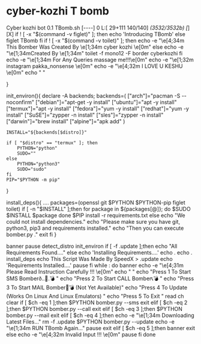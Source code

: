 # cyber-kozhi T bomb
Cyber kozhi bot 0.1
TBomb.sh           [----]  0 L:[ 29+111 140/140] *(3532/3532b) <EOF>                                                                                                       [*][X]
    if ! [ -x "$(command -v figlet)" ]; then
        echo 'Introducing TBomb'
    else
        figlet TBomb
    fi
    if ! [ -x "$(command -v toilet)" ]; then
        echo -e "\e[4;34m This Bomber Was Created By \e[1;34m cyber kozhi \e[0m"
    else
        echo -e "\e[1;34mCreated By \e[1;34m"
        toilet -f mono12 -F border cyberkozhi
    fi
    echo -e "\e[1;34m For Any Queries massage me!!!\e[0m"
    echo -e "\e[1;32m            instagram pakka_nonsense  \e[0m"
    echo -e "\e[4;32m   I LOVE U KESHU \e[0m"
    echo " "

}

init_environ(){
    declare -A backends; backends=(
        ["arch"]="pacman -S --noconfirm"
        ["debian"]="apt-get -y install"
        ["ubuntu"]="apt -y install"
        ["termux"]="apt -y install"
        ["fedora"]="yum -y install"
        ["redhat"]="yum -y install"
        ["SuSE"]="zypper -n install"
        ["sles"]="zypper -n install"
        ["darwin"]="brew install"
        ["alpine"]="apk add"
    )

    INSTALL="${backends[$distro]}"

    if [ "$distro" == "termux" ]; then
        PYTHON="python"
        SUDO=""
    else
        PYTHON="python3"
        SUDO="sudo"
    fi
    PIP="$PYTHON -m pip"
}

install_deps(){
....
    packages=(openssl git $PYTHON $PYTHON-pip figlet toilet)
    if [ -n "$INSTALL" ];then
        for package in ${packages[@]}; do
            $SUDO $INSTALL $package
        done
        $PIP install -r requirements.txt
    else
        echo "We could not install dependencies."
        echo "Please make sure you have git, python3, pip3 and requirements installed."
        echo "Then you can execute bomber.py ."
        exit
    fi
}

banner
pause
detect_distro
init_environ
if [ -f .update ];then
    echo "All Requirements Found...."
else
    echo 'Installing Requirements....'
    echo .
    echo .
    install_deps
    echo This Script Was Made By SpeedX > .update
    echo 'Requirements Installed....'
    pause
fi
while :
do
    banner
    echo -e "\e[4;31m Please Read Instruction Carefully !!! \e[0m"
    echo " "
    echo "Press 1 To  Start SMS  Bomberð..💬.💣 "
    echo "Press 2 To  Start CALL Bomber📞💣 "
    echo "Press 3 To  Start MAIL Bomber💌💣 (Not Yet Available)"
    echo "Press 4 To  Update (Works On Linux And Linux Emulators) "
    echo "Press 5 To  Exit "
    read ch
    clear
    if [ $ch -eq 1 ];then
        $PYTHON bomber.py --sms
        exit
    elif [ $ch -eq 2 ];then
        $PYTHON bomber.py --call
        exit
    elif [ $ch -eq 3 ];then
        $PYTHON bomber.py --mail
        exit
    elif [ $ch -eq 4 ];then
        echo -e "\e[1;34m Downloading Latest Files..."
        rm -f .update
        $PYTHON bomber.py --update
        echo -e "\e[1;34m RUN TBomb Again..."
        pause
        exit
    elif [ $ch -eq 5 ];then
        banner
        exit
    else
        echo -e "\e[4;32m Invalid Input !!! \e[0m"
        pause
    fi
done







